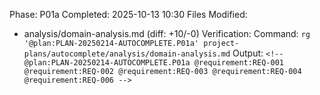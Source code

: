 Phase: P01a
Completed: 2025-10-13 10:30
Files Modified: 
- analysis/domain-analysis.md (diff: +10/-0)
Verification: 
Command: `rg '@plan:PLAN-20250214-AUTOCOMPLETE.P01a' project-plans/autocomplete/analysis/domain-analysis.md`
Output: `<!-- @plan:PLAN-20250214-AUTOCOMPLETE.P01a @requirement:REQ-001 @requirement:REQ-002 @requirement:REQ-003 @requirement:REQ-004 @requirement:REQ-006 -->`